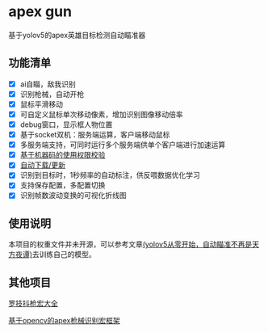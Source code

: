 # apex gun

基于yolov5的apex英雄目标检测自动瞄准器

## 功能清单

- [x] ai自瞄，敌我识别
- [x] 识别枪械，自动开枪
- [x] 鼠标平滑移动
- [x] 可自定义鼠标单次移动像素，增加识别图像移动倍率
- [x] debug窗口，显示框人物位置
- [x] 基于socket双机：服务端运算，客户端移动鼠标
- [x] 多服务端支持，可同时运行多个服务端供单个客户端进行加速运算
- [x] [基于机器码的使用权限校验](https://github.com/wdragondragon/apex_vaildate.git)
- [x] [自动下载/更新](https://github.com/wdragondragon/ag_auto_update.git)
- [x] 识别到目标时，1秒频率的自动标注，供反喂数据优化学习
- [x] 支持保存配置，多配置切换
- [x] 识别帧数波动变换的可视化折线图

## 使用说明
本项目的权重文件并未开源，可以参考文章[(yolov5从零开始，自动瞄准不再是天方夜谭)](https://www.jianshu.com/p/84ad94250172)去训练自己的模型。

## 其他项目

[罗技抖枪宏大全](https://github.com/wdragondragon/apex-shake-gun.git)

[基于opencv的apex枪械识别宏框架](https://github.com/wdragondragon/ApexAutomaticGunSelection.git)
